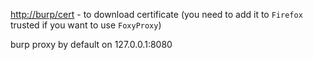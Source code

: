 [http://burp/cert](http://burp/cert) - to download certificate (you need to add it to `Firefox` trusted if you want to use `FoxyProxy`)

burp proxy by default on 127.0.0.1:8080